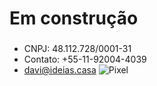 # Em construção
### 
- CNPJ: 48.112.728/0001-31
- Contato: +55-11-92004-4039
- [davi@ideias.casa](mailto:davi@ideias.casa) ![Pixel](https://www.facebook.com/tr?id=915739339566635&ev=PageView&noscript=1)
